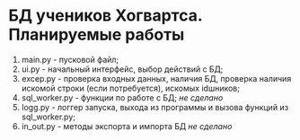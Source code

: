 # БД учеников Хогвартса. Планируемые работы
1. main.py - пусковой файл;
2. ui.py - начальный интерфейс, выбор действий с БД;
3. excep.py - проверка входных данных, наличия БД, проверка наличия искомой строки (если потребуется), искомых idшников;
4. sql_worker.py - функции по работе с БД; *не сделано*
5. logg.py - логгер запуска, выхода из программы и вызова функций из sql_worker.py;
6. in_out.py - методы экспорта и импорта БД *не сделано*